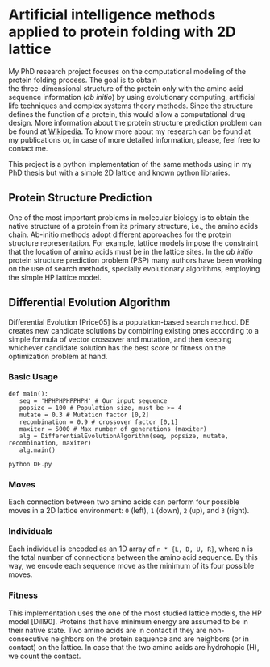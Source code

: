 # Artificial intelligence methods applied to protein folding with 2D lattice

My PhD research project focuses on the computational modeling of the protein folding process. The goal is to obtain  
the three-dimensional structure of the protein only with the amino acid  sequence information (*ab initio*) by using evolutionary computing, artificial life techniques and complex systems theory methods. Since the structure defines the function of a protein, this would allow a computational drug design. More information about the protein structure prediction problem can be found at [Wikipedia](https://en.wikipedia.org/wiki/Protein_structure_prediction). To know more about my research can be found at my publications or, in case of more detailed information, please, feel free to contact me.

This project is a python implementation of the same methods using in my PhD thesis but with a simple 2D lattice and known python libraries.

## Protein Structure Prediction

One of the most important problems in molecular biology is to obtain the native structure of a protein from its primary structure, i.e., the amino acids chain. Ab-initio methods adopt different approaches for the protein structure representation. For example, lattice models impose the constraint that the location of amino acids must be in the lattice sites. In the *ab initio* protein structure prediction problem (PSP) many authors have been working on the use of search methods, specially evolutionary algorithms, employing the simple HP lattice model.


## Differential Evolution Algorithm

Differential Evolution [Price05] is a population-based search method. DE creates new candidate solutions by combining existing ones according to a simple formula of vector crossover and mutation, and then keeping whichever candidate solution has the best score or fitness on the optimization problem at hand. 


### Basic Usage

    def main():  
	   seq = 'HPHPHPHPPHPH' # Our input sequence  
	   popsize = 100 # Population size, must be >= 4   	
	   mutate = 0.3 # Mutation factor [0,2]   
	   recombination = 0.9 # crossover factor [0,1]
	   maxiter = 5000 # Max number of generations (maxiter)   
	   alg = DifferentialEvolutionAlgorithm(seq, popsize, mutate, recombination, maxiter)   
	   alg.main()

    python DE.py

### Moves

Each connection between two amino acids can perform four possible moves in a 2D lattice environment:  `0`  (left),  `1`  (down),  `2`  (up), and  `3`  (right). 

### Individuals

Each individual is encoded as an 1D array of `n * {L, D, U, R}`, where n is the total number of connections between the amino acid sequence. By this way, we encode each sequence move as the minimum of its four possible moves.

### Fitness

This implementation uses the one of the most studied lattice models, the HP model [Dill90]. Proteins that have minimum energy are assumed to be in their native state. Two amino acids are in contact if they are non-consecutive neighbors on the protein sequence and are neighbors (or in contact) on the lattice. In case that the two amino acids are hydrohopic (H), we count the contact.


